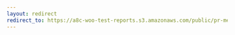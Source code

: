 ```yaml
---
layout: redirect
redirect_to: https://a8c-woo-test-reports.s3.amazonaws.com/public/pr-merge/40052/e2e/index.html
---
```

